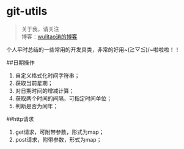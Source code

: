 # git-utils

> 关于我，请关注  
博客：[wulitao涛的博客](http://www.jiantao.site "曹建涛的技术博客")

个人平时总结的一些常用的开发具类，非常的好用~\(≧▽≦)/~啦啦啦！！

##日期操作

 1. 自定义格式化时间字符串；
 2. 获取当前星期；
 3. 对日期时间的增减计算；
 4. 获取两个时间的间隔，可指定时间单位；
 5. 判断是否为闰年；

##http请求

 1. get请求，可附带参数，形式为map；
 2. post请求，附带参数，形式为map；